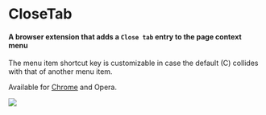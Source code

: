 CloseTab
========

#### A browser extension that adds a `Close tab` entry to the page context menu

The menu item shortcut key is customizable in case the default (C) collides with that of another menu item.

Available for [Chrome](https://chrome.google.com/webstore/detail/closetab/lnchemdcmhoccciihokpdkkekmnejfhj) and Opera.

<img src="http://hansifer.com/CloseTab/screenshot_chrome.png">
